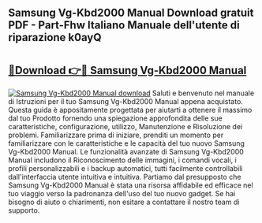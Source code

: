 ## Samsung Vg-Kbd2000 Manual Download gratuit PDF - Part-Fhw Italiano Manuale dell'utente di riparazione k0ayQ

# <h2><a href="http://dfepir1.blite.top/?on=Samsung+Vg-Kbd2000+Manual">🔗Download 👉🔴 Samsung Vg-Kbd2000 Manual</a></h2>

[![Samsung Vg-Kbd2000 Manual download](https://i.imgur.com/lujVjoI.png)](http://dfepir1.blite.top/?on=Samsung+Vg-Kbd2000+Manual)
Saluti e benvenuto nel manuale di Istruzioni per il tuo Samsung Vg-Kbd2000 Manual appena acquistato. Questa guida è appositamente progettata per aiutarti a ottenere il massimo dal tuo Prodotto fornendo una spiegazione approfondita delle sue caratteristiche, configurazione, utilizzo, Manutenzione e Risoluzione dei problemi. Familiarizzare prima di iniziare, prenditi un momento per familiarizzare con le caratteristiche e le capacità del tuo nuovo Samsung Vg-Kbd2000 Manual. Le funzionalità avanzate di Samsung Vg-Kbd2000 Manual includono il Riconoscimento delle immagini, i comandi vocali, i profili personalizzabili e i backup automatici, tutti facilmente controllabili dall'interfaccia utente intuitiva e intuitiva. Partiamo dal presupposto che Samsung Vg-Kbd2000 Manual è stata una risorsa affidabile ed efficace nel tuo viaggio verso la padronanza dell'uso del tuo nuovo gadget. Se hai bisogno di aiuto o chiarimenti, non esitare a contattare il nostro team di supporto.
